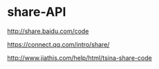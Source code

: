# share-API
http://share.baidu.com/code


https://connect.qq.com/intro/share/



http://www.jiathis.com/help/html/tsina-share-code
